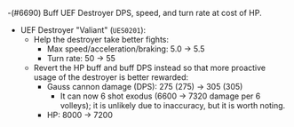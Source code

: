 -(#6690) Buff UEF Destroyer DPS, speed, and turn rate at cost of HP.

  - UEF Destroyer "Valiant" (`UES0201`):
    - Help the destroyer take better fights:
      - Max speed/acceleration/braking: 5.0 -> 5.5
      - Turn rate: 50 -> 55
    - Revert the HP buff and buff DPS instead so that more proactive usage of the destroyer is better rewarded:
      - Gauss cannon damage (DPS): 275 (275) -> 305 (305)
        - It can now 6 shot exodus (6600 -> 7320 damage per 6 volleys); it is unlikely due to inaccuracy, but it is worth noting.
      - HP: 8000 -> 7200
